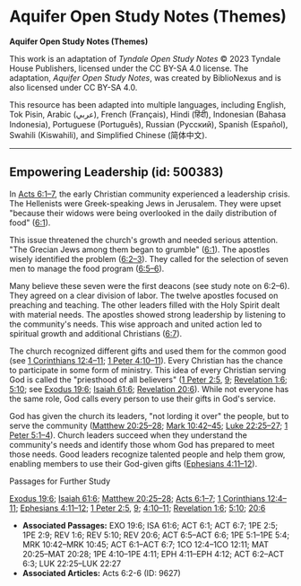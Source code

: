 # Aquifer Open Study Notes (Themes)

**Aquifer Open Study Notes (Themes)**

This work is an adaptation of *Tyndale Open Study Notes* © 2023 Tyndale House Publishers, licensed under the CC BY\-SA 4\.0 license. The adaptation, *Aquifer Open Study Notes*, was created by BiblioNexus and is also licensed under CC BY\-SA 4\.0\.

This resource has been adapted into multiple languages, including English, Tok Pisin, Arabic (عربي), French (Français), Hindi (हिंदी), Indonesian (Bahasa Indonesia), Portuguese (Português), Russian (Русский), Spanish (Español), Swahili (Kiswahili), and Simplified Chinese (简体中文).



--------------------------------

## Empowering Leadership (id: 500383)

In [Acts 6:1–7](https://ref.ly/Acts6:1-Acts6:7), the early Christian community experienced a leadership crisis. The Hellenists were Greek\-speaking Jews in Jerusalem. They were upset "because their widows were being overlooked in the daily distribution of food" ([6:1](https://ref.ly/Acts6:1)). 

This issue threatened the church's growth and needed serious attention. "The Grecian Jews among them began to grumble" ([6:1](https://ref.ly/Acts6:1)). The apostles wisely identified the problem ([6:2–3](https://ref.ly/Acts6:2-Acts6:3)). They called for the selection of seven men to manage the food program ([6:5–6](https://ref.ly/Acts6:5-Acts6:6)). 

Many believe these seven were the first deacons (see study note on 6:2–6). They agreed on a clear division of labor. The twelve apostles focused on preaching and teaching. The other leaders filled with the Holy Spirit dealt with material needs. The apostles showed strong leadership by listening to the community's needs. This wise approach and united action led to spiritual growth and additional Christians ([6:7](https://ref.ly/Acts6:7)).

The church recognized different gifts and used them for the common good (see [1 Corinthians 12:4–11](https://ref.ly/1Cor12:4-1Cor12:11); [1 Peter 4:10–11](https://ref.ly/1Pet4:10-1Pet4:11)). Every Christian has the chance to participate in some form of ministry. This idea of every Christian serving God is called the "priesthood of all believers" ([1 Peter 2:5](https://ref.ly/1Pet2:5), [9](https://ref.ly/1Pet2:9); [Revelation 1:6](https://ref.ly/Rev1:6); [5:10](https://ref.ly/Rev5:10); see [Exodus 19:6](https://ref.ly/Exod19:6); [Isaiah 61:6](https://ref.ly/Isa61:6); [Revelation 20:6](https://ref.ly/Rev20:6)). While not everyone has the same role, God calls every person to use their gifts in God's service.

God has given the church its leaders, "not lording it over" the people, but to serve the community ([Matthew 20:25–28](https://ref.ly/Matt20:25-Matt20:28); [Mark 10:42–45](https://ref.ly/Mark10:42-Mark10:45); [Luke 22:25–27](https://ref.ly/Luke22:25-Luke22:27); [1 Peter 5:1–4](https://ref.ly/1Pet5:1-1Pet5:4)). Church leaders succeed when they understand the community's needs and identify those whom God has prepared to meet those needs. Good leaders recognize talented people and help them grow, enabling members to use their God\-given gifts ([Ephesians 4:11–12](https://ref.ly/Eph4:11-Eph4:12)).

Passages for Further Study

[Exodus 19:6](https://ref.ly/Exod19:6); [Isaiah 61:6](https://ref.ly/Isa61:6); [Matthew 20:25–28](https://ref.ly/Matt20:25-Matt20:28); [Acts 6:1–7](https://ref.ly/Acts6:1-Acts6:7); [1 Corinthians 12:4–11](https://ref.ly/1Cor12:4-1Cor12:11); [Ephesians 4:11–12](https://ref.ly/Eph4:11-Eph4:12); [1 Peter 2:5](https://ref.ly/1Pet2:5), [9](https://ref.ly/1Pet2:9); [4:10–11](https://ref.ly/1Pet4:10-1Pet4:11); [Revelation 1:6](https://ref.ly/Rev1:6); [5:10](https://ref.ly/Rev5:10); [20:6](https://ref.ly/Rev20:6)

* **Associated Passages:** EXO 19:6; ISA 61:6; ACT 6:1; ACT 6:7; 1PE 2:5; 1PE 2:9; REV 1:6; REV 5:10; REV 20:6; ACT 6:5–ACT 6:6; 1PE 5:1–1PE 5:4; MRK 10:42–MRK 10:45; ACT 6:1–ACT 6:7; 1CO 12:4–1CO 12:11; MAT 20:25–MAT 20:28; 1PE 4:10–1PE 4:11; EPH 4:11–EPH 4:12; ACT 6:2–ACT 6:3; LUK 22:25–LUK 22:27
* **Associated Articles:** Acts 6:2-6 (ID: 9627)

